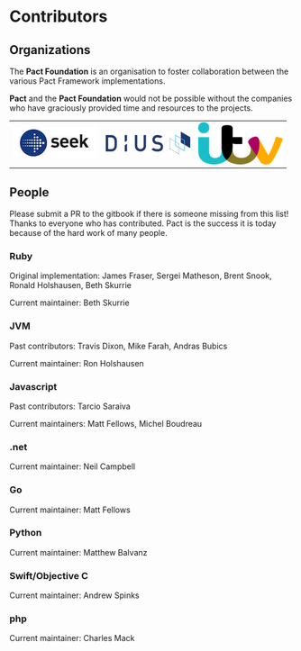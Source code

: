 # Contributors

## Organizations

The **Pact Foundation** is an organisation to foster collaboration between the various Pact Framework implementations.

**Pact** and the **Pact Foundation** would not be possible without the companies who have graciously provided time and resources to the projects.

<div style="text-align:center">
<table style="width:500; margin:auto">
  <tbody>
    <tr style="border:none; background:none">
      <td style="border:none; vertical-align: middle"><img src="../media/logos/seek.jpg" alt="SEEK Jobs Logo"></td>
      <td style="border:none; vertical-align: middle"><img src="../media/logos/dius.png" alt="DiUS Logo"></td>
      <td style="border:none; vertical-align: middle"><img src="../media/logos/itv.png" alt="ITV"></td>
    </tr>
  </tbody>
</table>
</div>

## People

Please submit a PR to the gitbook if there is someone missing from this list! Thanks to everyone who has contributed. Pact is the success it is today because of the hard work of many people.

### Ruby

Original implementation: James Fraser, Sergei Matheson, Brent Snook, Ronald Holshausen, Beth Skurrie

Current maintainer: Beth Skurrie

### JVM

Past contributors: Travis Dixon, Mike Farah, Andras Bubics

Current maintainer: Ron Holshausen

### Javascript

Past contributors: Tarcio Saraiva

Current maintainers: Matt Fellows, Michel Boudreau

### .net

Current maintainer: Neil Campbell

### Go

Current maintainer: Matt Fellows

### Python

Current maintainer: Matthew Balvanz

### Swift/Objective C

Current maintainer: Andrew Spinks

### php

Current maintainer: Charles Mack
